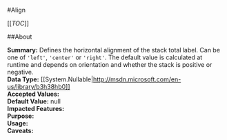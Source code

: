 #Align

[[_TOC_]]

##About

**Summary:**  Defines the horizontal alignment of the stack total label. Can be one of <code>'left'</code>, <code>'center'</code> or <code>'right'</code>. The default value is calculated at runtime and depends on orientation and whether the stack is positive or negative.   
**Data Type:** [[System.Nullable|http://msdn.microsoft.com/en-us/library/b3h38hb0]]  
**Accepted Values:**   
**Default Value:** null  
**Impacted Features:**   
**Purpose:**   
**Usage:**   
**Caveats:**   

